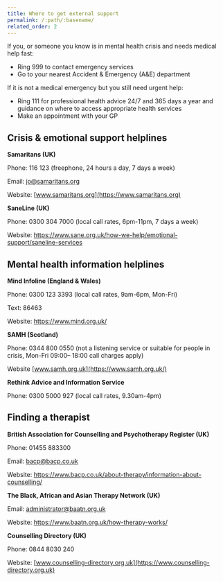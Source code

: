 ```yaml
---
title: Where to get external support
permalink: /:path/:basename/
related_order: 2
---
```


If you, or someone you know is in mental health crisis and needs medical help fast:

* Ring 999 to contact emergency services
* Go to your nearest Accident & Emergency (A&E) department

If it is not a medical emergency but you still need urgent help:

* Ring 111 for professional health advice 24/7 and 365 days a year and guidance on where to access appropriate health services
* Make an appointment with your GP

## Crisis & emotional support helplines

**Samaritans (UK)**

Phone: 116 123 (freephone, 24 hours a day, 7 days a week)

Email: [jo@samaritans.org](mailto:jo@samaritans.org)

Website: [www.samaritans.org](https://www.samaritans.org)

**SaneLine (UK)**

Phone: 0300 304 7000 (local call rates, 6pm-11pm, 7 days a week)

Website: <https://www.sane.org.uk/how-we-help/emotional-support/saneline-services>

## Mental health information helplines

**Mind Infoline (England & Wales)**

Phone: 0300 123 3393 (local call rates, 9am-6pm, Mon-Fri)

Text: 86463

Website: <https://www.mind.org.uk/>

**SAMH (Scotland)**

Phone: 0344 800 0550 (not a listening service or suitable for people in crisis, Mon-Fri 09:00– 18:00 call charges apply)  

Website [www.samh.org.uk](https://www.samh.org.uk/)

**Rethink Advice and Information Service**

Phone: 0300 5000 927 (local call rates, 9.30am-4pm)

## Finding a therapist

**British Association for Counselling and Psychotherapy Register (UK)**

Phone: 01455 883300

Email: [bacp@bacp.co.uk](mailto:bacp@bacp.co.uk)

Website: <https://www.bacp.co.uk/about-therapy/information-about-counselling/>

**The Black, African and Asian Therapy Network (UK)**

Email: [administrator@baatn.org.uk](mailto:administrator@baatn.org.uk)

Website: <https://www.baatn.org.uk/how-therapy-works/>

**Counselling Directory (UK)**

Phone: 0844 8030 240

Website: [www.counselling-directory.org.uk](https://www.counselling-directory.org.uk)
